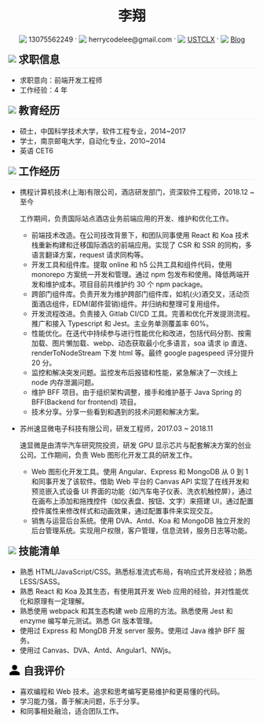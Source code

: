  <center>
     <h1>李翔</h1>
     <div>
         <span>
             <img src="assets/phone-solid.svg" width="16px" style="vertical-align:middle">
             <span style="vertical-align:middle">13075562249</span>
         </span>
         ·
         <span>
             <img src="assets/envelope-solid.svg" width="16px" style="vertical-align:middle">
             <span style="vertical-align:middle">herrycodelee@gmail.com</span>
         </span>
         ·
         <span>
             <img src="assets/github-brands.svg" width="16px" style="vertical-align:middle">
             <a href="https://github.com/USTCLX" style="vertical-align:middle">USTCLX</a>
         </span>
         ·
         <span>
             <img src="assets/rss-solid.svg" width="16px" style="vertical-align:middle">
             <a href="https://ustclx.github.io/" style="vertical-align:middle">Blog</a>
         </span>
     </div>
 </center>

<h2 style="margin:16px 0 0 0;padding-bottom:3px;border-bottom:1px solid rgb(238, 238, 238)">
    <img src="assets/info-circle-solid.svg"  width="26px" style="vertical-align:middle">
    <span style="vertical-align:middle">求职信息</span>
</h2>

- 求职意向：前端开发工程师
- 工作经验：4 年

<h2 style="margin:16px 0 0 0;padding-bottom:3px;border-bottom:1px solid rgb(238, 238, 238)">
    <img src="assets/graduation-cap-solid.svg"  width="26px" style="vertical-align:middle">
    <span style="vertical-align:middle">教育经历</span>
</h2>

- 硕士，中国科学技术大学，软件工程专业，2014~2017
- 学士，南京邮电大学，自动化专业，2010~2014
- 英语 CET6

<h2 style="margin:16px 0 0 0;padding-bottom:3px;border-bottom:1px solid rgb(238, 238, 238)">
    <img src="assets/briefcase-solid.svg"  width="26px" style="vertical-align:middle">
    <span style="vertical-align:middle">工作经历</span>
</h2>

- 携程计算机技术(上海)有限公司，酒店研发部门，资深软件工程师，2018.12 ~ 至今

  工作期间，负责国际站点酒店业务前端应用的开发、维护和优化工作。

  - 前端技术改造。在公司技改背景下，和团队同事使用 React 和 Koa 技术栈重新构建和迁移国际酒店的前端应用。实现了 CSR 和 SSR 的同构，多语言翻译方案，request 请求同构等。
  - 开发工具和组件库。提取 online 和 h5 公共工具和组件代码，使用 monorepo 方案统一开发和管理。通过 npm 包发布和使用。降低两端开发和维护成本。项目目前共维护约 30 个 npm package。
  - 跨部门组件库。负责开发为维护跨部门组件库，如机(火)酒交叉，活动页面酒店组件，EDM(邮件营销)组件。并归纳和整理可复用组件。
  - 开发流程改进。负责接入 Gitlab CI/CD 工具。完善和优化开发提测流程。推广和接入 Typescript 和 Jest。主业务单测覆盖率 60%。
  - 性能优化。在迭代中持续参与进行性能优化和改进，包括代码分割、按需加载、图片懒加载、webp、动态获取最小化多语言，soa 请求 ip 直连、renderToNodeStream 下发 html 等。最终 google pagespeed 评分提升 20 分。
  - 监控和解决突发问题。监控发布后报错和性能，紧急解决了一次线上 node 内存泄漏问题。
  - 维护 BFF 项目。由于组织架构调整，接手和维护基于 Java Spring 的 BFF(Backend for frontend) 项目。
  - 技术分享。分享一些看到和遇到的技术问题和解决方案。

- 苏州速显微电子科技有限公司，研发工程师，2017.03 ~ 2018.11

  速显微是由清华汽车研究院投资，研发 GPU 显示芯片与配套解决方案的创业公司。工作期间，负责 Web 图形化开发工具的研发工作。

  - Web 图形化开发工具。使用 Angular、Express 和 MongoDB 从 0 到 1 和同事开发了该软件。借助 Web 平台的 Canvas API 实现了在线开发和预览嵌入式设备 UI 界面的功能（如汽车电子仪表、洗衣机触控屏），通过在画布上添加和拖拽控件（如仪表盘、按钮、文字）来搭建 UI，通过配置控件属性来修改样式和动画效果，通过配置事件来实现交互。
  - 销售与运营后台系统。使用 DVA、Antd、Koa 和 MongoDB 独立开发的后台管理系统。实现用户权限，客户管理，信息流转，服务日志等功能。

<h2 style="margin:16px 0 0 0;padding-bottom:3px;border-bottom:1px solid rgb(238, 238, 238)">
    <img src="assets/tools-solid.svg"  width="26px"  style="vertical-align:middle">
    <span style="vertical-align:middle">技能清单</span>
</h2>

- 熟悉 HTML/JavaScript/CSS。熟悉标准流式布局，有响应式开发经验；熟悉 LESS/SASS。
- 熟悉 React 和 Koa 及其生态，有使用其开发 Web 应用的经验，并对性能优化和原理有一定理解。
- 熟悉使用 webpack 和其生态构建 web 应用的方法。熟悉使用 Jest 和 enzyme 编写单元测试。熟悉 Git 版本管理。
- 使用过 Express 和 MongDB 开发 server 服务。使用过 Java 维护 BFF 服务。
- 使用过 Canvas、DVA、Antd、Angular1、NWjs。

<h2 style="margin:16px 0 0 0;padding-bottom:3px;border-bottom:1px solid rgb(238, 238, 238)">
    <img src="assets/person-solid.svg"  width="26px"  style="vertical-align:middle">
    <span style="vertical-align:middle">自我评价</span>
</h2>

- 喜欢编程和 Web 技术。追求和思考编写更易维护和更易懂的代码。
- 学习能力强，善于解决问题，乐于分享。
- 和同事相处融洽，适合团队工作。
